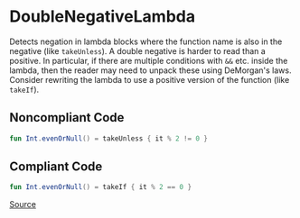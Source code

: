 # DoubleNegativeLambda

Detects negation in lambda blocks where the function name is also in the negative (like `takeUnless`).
A double negative is harder to read than a positive. In particular, if there are multiple conditions with `&&` etc. inside
the lambda, then the reader may need to unpack these using DeMorgan's laws. Consider rewriting the lambda to use a positive version
of the function (like `takeIf`).

## Noncompliant Code

```kotlin
fun Int.evenOrNull() = takeUnless { it % 2 != 0 }
```
## Compliant Code

```kotlin
fun Int.evenOrNull() = takeIf { it % 2 == 0 }
```

[Source](https://detekt.dev/docs/rules/style#doublenegativelambda)
